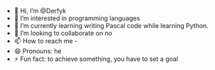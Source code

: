 - 👋 Hi, I’m @Derfyk
- 👀 I’m interested in programming languages
- 🌱 I’m currently learning writing Pascal code while learning Python.
- 💞️ I’m looking to collaborate on no
- 📫 How to reach me -
- 😄 Pronouns: he
- ⚡ Fun fact: to achieve something, you have to set a goal

<!---
Derfyk/Derfyk is a ✨ special ✨ repository because its `README.md` (this file) appears on your GitHub profile.
You can click the Preview link to take a look at your changes.
--->
